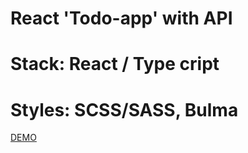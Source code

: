# React 'Todo-app' with API

# Stack: React / Type cript

# Styles: SCSS/SASS, Bulma

[DEMO](https://opanasiukvlad.github.io/todo-app)

